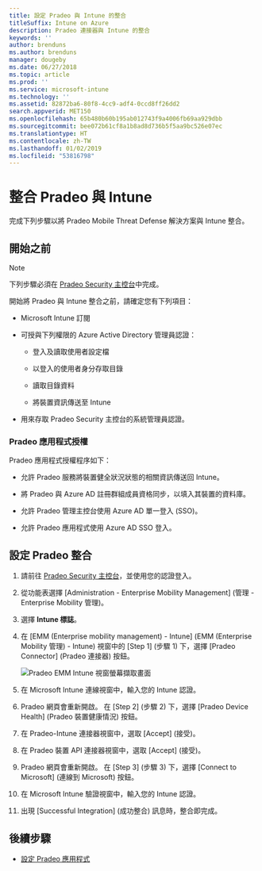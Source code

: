 ```yaml
---
title: 設定 Pradeo 與 Intune 的整合
titleSuffix: Intune on Azure
description: Pradeo 連接器與 Intune 的整合
keywords: ''
author: brenduns
ms.author: brenduns
manager: dougeby
ms.date: 06/27/2018
ms.topic: article
ms.prod: ''
ms.service: microsoft-intune
ms.technology: ''
ms.assetid: 82872ba6-80f8-4cc9-adf4-0ccd8ff26dd2
search.appverid: MET150
ms.openlocfilehash: 65b480b60b195ab012743f9a4006fb69aa929dbb
ms.sourcegitcommit: bee072b61cf8a1b8ad8d736b5f5aa9bc526e07ec
ms.translationtype: HT
ms.contentlocale: zh-TW
ms.lasthandoff: 01/02/2019
ms.locfileid: "53816798"
---
```

# <a name="integrate-pradeo-with-intune"></a>整合 Pradeo 與 Intune

完成下列步驟以將 Pradeo Mobile Threat Defense 解決方案與 Intune 整合。

## <a name="before-you-begin"></a>開始之前

> [!NOTE]
> 下列步驟必須在 [Pradeo Security 主控台](https://www.apps-security.com)中完成。

開始將 Pradeo 與 Intune 整合之前，請確定您有下列項目：

-   Microsoft Intune 訂閱

-   可授與下列權限的 Azure Active Directory 管理員認證：

    -   登入及讀取使用者設定檔

    -   以登入的使用者身分存取目錄

    -   讀取目錄資料

    -   將裝置資訊傳送至 Intune

-   用來存取 Pradeo Security 主控台的系統管理員認證。

### <a name="pradeo-app-authorization"></a>Pradeo 應用程式授權

Pradeo 應用程式授權程序如下：

-   允許 Pradeo 服務將裝置健全狀況狀態的相關資訊傳送回 Intune。

-   將 Pradeo 與 Azure AD 註冊群組成員資格同步，以填入其裝置的資料庫。

-   允許 Pradeo 管理主控台使用 Azure AD 單一登入 (SSO)。

-   允許 Pradeo 應用程式使用 Azure AD SSO 登入。

## <a name="to-set-up-pradeo-integration"></a>設定 Pradeo 整合

1.  請前往 [Pradeo Security 主控台](https://www.apps-security.com)，並使用您的認證登入。

2.  從功能表選擇 [Administration - Enterprise Mobility Management] \(管理 - Enterprise Mobility 管理\)。

3.  選擇 **Intune 標誌**。

4.  在 [EMM (Enterprise mobility management) - Intune] \(EMM (Enterprise Mobility 管理) - Intune\) 視窗中的 [Step 1] \(步驟 1\) 下，選擇 [Pradeo Connector] \(Pradeo 連接器\) 按鈕。 

    ![Pradeo EMM Intune 視窗螢幕擷取畫面](./media/pradeo_setup.png)

5. 在 Microsoft Intune 連線視窗中，輸入您的 Intune 認證。

5.  Pradeo 網頁會重新開啟。 在 [Step 2] \(步驟 2\) 下，選擇 [Pradeo Device Health] \(Pradeo 裝置健康情況\) 按鈕。

7. 在 Pradeo-Intune 連接器視窗中，選取 [Accept] \(接受\)。 

8. 在 Pradeo 裝置 API 連接器視窗中，選取 [Accept] \(接受\)。

9. Pradeo 網頁會重新開啟。 在 [Step 3] \(步驟 3\) 下，選擇 [Connect to Microsoft] \(連線到 Microsoft\) 按鈕。 

10. 在 Microsoft Intune 驗證視窗中，輸入您的 Intune 認證。

11. 出現 [Successful Integration] \(成功整合\) 訊息時，整合即完成。

## <a name="next-steps"></a>後續步驟

-   [設定 Pradeo 應用程式](mtd-apps-ios-app-configuration-policy-add-assign.md)